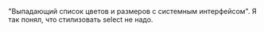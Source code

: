 "Выпадающий список цветов и размеров с системным интерфейсом". Я так понял, что стилизовать select не надо.
